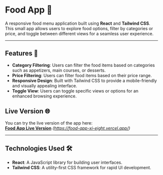 # Food App 🍔

A responsive food menu application built using **React** and **Tailwind CSS**. This small app allows users to explore food options, filter by categories or price, and toggle between different views for a seamless user experience.

---

## Features 🎯
- **Category Filtering**: Users can filter the food items based on categories such as appetizers, main courses, or desserts.
- **Price Filtering**: Users can filter food items based on their price range.
- **Responsive Design**: Built with Tailwind CSS to provide a mobile-friendly and visually appealing interface.
- **Toggle View**: Users can toggle specific views or options for an enhanced browsing experience.



## Live Version 🌐
You can try the live version of the app here:  
[**Food App Live Version**](#) *(https://food-app-xi-eight.vercel.app/)*

---

## Technologies Used 🛠️
- **React**: A JavaScript library for building user interfaces.
- **Tailwind CSS**: A utility-first CSS framework for rapid UI development.
